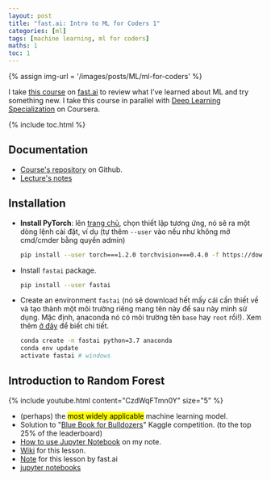 ```yaml
---
layout: post
title: "fast.ai: Intro to ML for Coders 1"
categories: [ml]
tags: [machine learning, ml for coders]
maths: 1
toc: 1
---
```


{% assign img-url = '/images/posts/ML/ml-for-coders' %}

I take [this course](http://course18.fast.ai/ml.html) on [fast.ai](https://www.fast.ai/) to review what I've learned about ML and try something new. I take this course in parallel with [Deep Learning Specialization](https://www.coursera.org/specializations/deep-learning) on Coursera.

{% include toc.html %}

## Documentation

- [Course's repository](https://github.com/fastai/fastai) on Github.
- [Lecture's notes](https://medium.com/@hiromi_suenaga/machine-learning-1-lesson-1-84a1dc2b5236)

## Installation

- **Install PyTorch**: lên [trang chủ](https://pytorch.org/), chọn thiết lập tương ứng, nó sẽ ra một dòng lệnh cài đặt, ví dụ (tự thêm `--user` vào nếu như không mở cmd/cmder bằng quyền admin)

  ~~~ bash
  pip install --user torch===1.2.0 torchvision===0.4.0 -f https://download.pytorch.org/whl/torch_stable.html
  ~~~

- Install `fastai` package.

  ~~~ bash
  pip install --user fastai
  ~~~

- Create an environment `fastai` (nó sẽ download hết mấy cái cần thiết về và tạo thành một môi trường riêng mang tên này để sau này mình sử dụng. Mặc định, anaconda nó có môi trường tên `base` hay `root` rồi!). Xem thêm [ở đây](/python-settings#conda-environment) để biết chi tiết.

  ~~~ bash
  conda create -n fastai python=3.7 anaconda
  conda env update
  activate fastai # windows
  ~~~

## Introduction to Random Forest

{% include youtube.html content="CzdWqFTmn0Y" size="5" %}

- (perhaps) the <mark>most widely applicable</mark> machine learning model.
- Solution to "[Blue Book for Bulldozers](https://www.kaggle.com/c/bluebook-for-bulldozers)" Kaggle competition. (to the top 25% of the leaderboard)
- [How to use Jupyter Notebook](/python-settings#jupyter-notebook) on my note.
- [Wiki](https://forums.fast.ai/t/wiki-thread-lesson-1/6825) for this lesson.
- [Note](https://medium.com/@hiromi_suenaga/machine-learning-1-lesson-1-84a1dc2b5236) for this lesson by fast.ai
- [jupyter notebooks](https://github.com/fastai/fastai/tree/master/courses/ml1)



